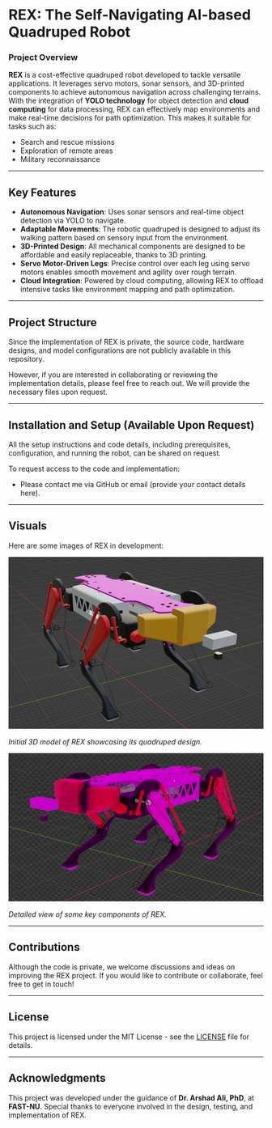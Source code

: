 # REX: The Self-Navigating AI-based Quadruped Robot

### Project Overview
**REX** is a cost-effective quadruped robot developed to tackle versatile applications. It leverages servo motors, sonar sensors, and 3D-printed components to achieve autonomous navigation across challenging terrains. With the integration of **YOLO technology** for object detection and **cloud computing** for data processing, REX can effectively map environments and make real-time decisions for path optimization. This makes it suitable for tasks such as:
- Search and rescue missions
- Exploration of remote areas
- Military reconnaissance

---

## Key Features
- **Autonomous Navigation**: Uses sonar sensors and real-time object detection via YOLO to navigate.
- **Adaptable Movements**: The robotic quadruped is designed to adjust its walking pattern based on sensory input from the environment.
- **3D-Printed Design**: All mechanical components are designed to be affordable and easily replaceable, thanks to 3D printing.
- **Servo Motor-Driven Legs**: Precise control over each leg using servo motors enables smooth movement and agility over rough terrain.
- **Cloud Integration**: Powered by cloud computing, allowing REX to offload intensive tasks like environment mapping and path optimization.

---

## Project Structure
Since the implementation of REX is private, the source code, hardware designs, and model configurations are not publicly available in this repository.

However, if you are interested in collaborating or reviewing the implementation details, please feel free to reach out. We will provide the necessary files upon request.

---

## Installation and Setup (Available Upon Request)
All the setup instructions and code details, including prerequisites, configuration, and running the robot, can be shared on request.

To request access to the code and implementation:
- Please contact me via GitHub or email (provide your contact details here).

---

## Visuals

Here are some images of REX in development:

![REX Design](images/img1.png)

*Initial 3D model of REX showcasing its quadruped design.*

![REX Parts](images/img2.png)

*Detailed view of some key components of REX.*

---

## Contributions
Although the code is private, we welcome discussions and ideas on improving the REX project. If you would like to contribute or collaborate, feel free to get in touch!

---

## License
This project is licensed under the MIT License - see the [LICENSE](LICENSE) file for details.

---

## Acknowledgments
This project was developed under the guidance of **Dr. Arshad Ali, PhD**, at **FAST-NU**. Special thanks to everyone involved in the design, testing, and implementation of REX.
